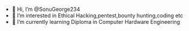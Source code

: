 - 👋 Hi, I’m @SonuGeorge234
- 👀 I’m interested in Ethical Hacking,pentest,bounty hunting,coding etc
- 🌱 I’m currently learning Diploma in Computer Hardware Engineering

<!---
SonuGeorge234/SonuGeorge234 is a ✨ special ✨ repository because its `README.md` (this file) appears on your GitHub profile.
You can click the Preview link to take a look at your changes.
--->
